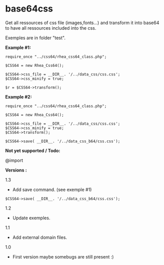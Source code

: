 # base64css

Get all ressources of css file (images,fonts...) and transform it into base64 to have all ressources included into the css.

Exemples are in folder "test".

**Example #1:**

```
require_once "../css64/rhea_css64_class.php"; 

$CSS64 = new Rhea_Css64();

$CSS64->css_file = __DIR__. '/../data_css/css.css';
$CSS64->css_minify = true;

$r = $CSS64->transform();
```

**Example #2:**

```
require_once "../css64/rhea_css64_class.php"; 

$CSS64 = new Rhea_Css64();

$CSS64->css_file = __DIR__. '/../data_css/css.css';
$CSS64->css_minify = true;
$CSS64->transform();

$CSS64->save( __DIR__. '/../data_css_b64/css.css');
```

**Not yet supported / Todo:**

@import

**Versions :**

1.3

- Add save command. (see exemple #1)
```
$CSS64->save( __DIR__. '/../data_css_b64/css.css');
```

1.2

- Update exemples.

1.1

- Add external domain files.

1.0 

- First version maybe somebugs are still present :)
